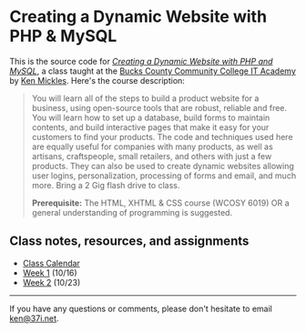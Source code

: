 # Creating a Dynamic Website with PHP & MySQL

This is the source code for *[Creating a Dynamic Website with PHP and MySQL](http://www.bucks.edu/academics/cwd/it-academy/it-intro-courses/html-xtml-css/#dynamicst-phpmysql)*, a class taught at the [Bucks County Community College IT Academy](http://www.bucks.edu/academics/cwd/it-academy/) by [Ken Mickles](http://kenmickles.com). Here's the course description:

> You will learn all of the steps to build a product website for a business, using open-source tools that are robust, reliable and free. You will learn how to set up a database, build forms to maintain contents, and build interactive pages that make it easy for your customers to find your products. The code and techniques used here are equally useful for companies with many products, as well as artisans, craftspeople, small retailers, and others with just a few products. They can also be used to create dynamic websites allowing user logins, personalization, processing of forms and email, and much more. Bring a 2 Gig flash drive to class.
>
> **Prerequisite:** The HTML, XHTML & CSS course (WCOSY 6019) OR a general understanding of programming is suggested. 

## Class notes, resources, and assignments

* [Class Calendar](https://www.google.com/calendar/embed?src=2bg0f7rg6g4mq54eu6ecbdo29c%40group.calendar.google.com&ctz=America/New_York)
* [Week 1](https://github.com/bucksphp/bucksphp/wiki/Week-1) (10/16)
* [Week 2](https://github.com/bucksphp/bucksphp/wiki/Week-2) (10/23)

---
If you have any questions or comments, please don't hesitate to email ken@37i.net.